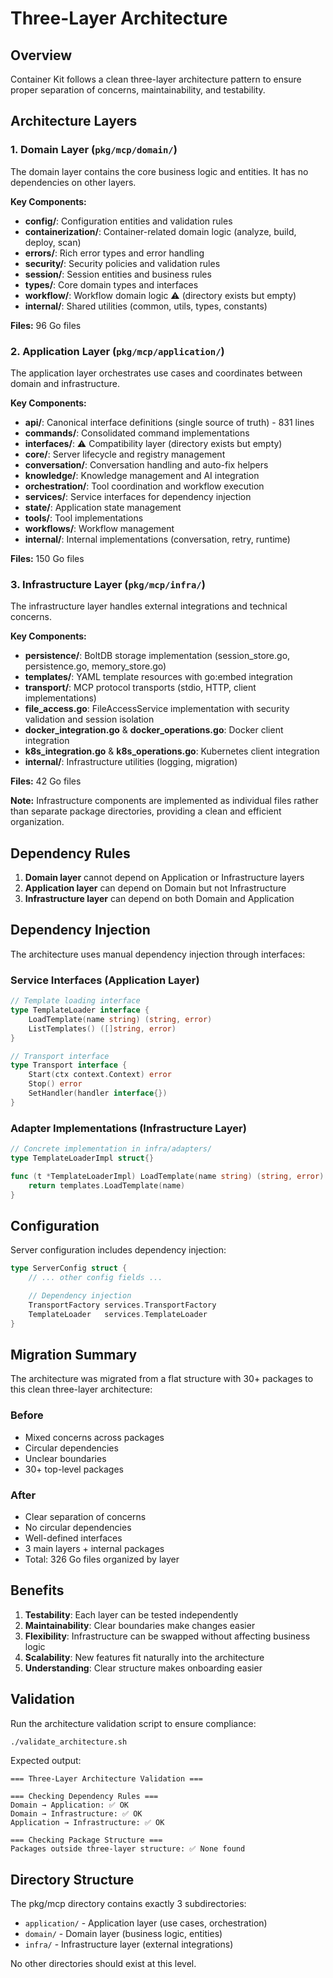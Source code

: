 # Three-Layer Architecture

## Overview

Container Kit follows a clean three-layer architecture pattern to ensure proper separation of concerns, maintainability, and testability.

## Architecture Layers

### 1. Domain Layer (`pkg/mcp/domain/`)
The domain layer contains the core business logic and entities. It has no dependencies on other layers.

**Key Components:**
- **config/**: Configuration entities and validation rules
- **containerization/**: Container-related domain logic (analyze, build, deploy, scan)
- **errors/**: Rich error types and error handling
- **security/**: Security policies and validation rules
- **session/**: Session entities and business rules
- **types/**: Core domain types and interfaces
- **workflow/**: Workflow domain logic ⚠️ (directory exists but empty)
- **internal/**: Shared utilities (common, utils, types, constants)

**Files:** 96 Go files

### 2. Application Layer (`pkg/mcp/application/`)
The application layer orchestrates use cases and coordinates between domain and infrastructure.

**Key Components:**
- **api/**: Canonical interface definitions (single source of truth) - 831 lines
- **commands/**: Consolidated command implementations
- **interfaces/**: ⚠️ Compatibility layer (directory exists but empty)
- **core/**: Server lifecycle and registry management
- **conversation/**: Conversation handling and auto-fix helpers
- **knowledge/**: Knowledge management and AI integration
- **orchestration/**: Tool coordination and workflow execution
- **services/**: Service interfaces for dependency injection
- **state/**: Application state management
- **tools/**: Tool implementations
- **workflows/**: Workflow management
- **internal/**: Internal implementations (conversation, retry, runtime)

**Files:** 150 Go files

### 3. Infrastructure Layer (`pkg/mcp/infra/`)
The infrastructure layer handles external integrations and technical concerns.

**Key Components:**
- **persistence/**: BoltDB storage implementation (session_store.go, persistence.go, memory_store.go)
- **templates/**: YAML template resources with go:embed integration
- **transport/**: MCP protocol transports (stdio, HTTP, client implementations)
- **file_access.go**: FileAccessService implementation with security validation and session isolation
- **docker_integration.go** & **docker_operations.go**: Docker client integration
- **k8s_integration.go** & **k8s_operations.go**: Kubernetes client integration
- **internal/**: Infrastructure utilities (logging, migration)

**Files:** 42 Go files

**Note:** Infrastructure components are implemented as individual files rather than separate package directories, providing a clean and efficient organization.

## Dependency Rules

1. **Domain layer** cannot depend on Application or Infrastructure layers
2. **Application layer** can depend on Domain but not Infrastructure
3. **Infrastructure layer** can depend on both Domain and Application

## Dependency Injection

The architecture uses manual dependency injection through interfaces:

### Service Interfaces (Application Layer)
```go
// Template loading interface
type TemplateLoader interface {
    LoadTemplate(name string) (string, error)
    ListTemplates() ([]string, error)
}

// Transport interface
type Transport interface {
    Start(ctx context.Context) error
    Stop() error
    SetHandler(handler interface{})
}
```

### Adapter Implementations (Infrastructure Layer)
```go
// Concrete implementation in infra/adapters/
type TemplateLoaderImpl struct{}

func (t *TemplateLoaderImpl) LoadTemplate(name string) (string, error) {
    return templates.LoadTemplate(name)
}
```

## Configuration

Server configuration includes dependency injection:

```go
type ServerConfig struct {
    // ... other config fields ...

    // Dependency injection
    TransportFactory services.TransportFactory
    TemplateLoader   services.TemplateLoader
}
```

## Migration Summary

The architecture was migrated from a flat structure with 30+ packages to this clean three-layer architecture:

### Before
- Mixed concerns across packages
- Circular dependencies
- Unclear boundaries
- 30+ top-level packages

### After
- Clear separation of concerns
- No circular dependencies
- Well-defined interfaces
- 3 main layers + internal packages
- Total: 326 Go files organized by layer

## Benefits

1. **Testability**: Each layer can be tested independently
2. **Maintainability**: Clear boundaries make changes easier
3. **Flexibility**: Infrastructure can be swapped without affecting business logic
4. **Scalability**: New features fit naturally into the architecture
5. **Understanding**: Clear structure makes onboarding easier

## Validation

Run the architecture validation script to ensure compliance:

```bash
./validate_architecture.sh
```

Expected output:
```
=== Three-Layer Architecture Validation ===

=== Checking Dependency Rules ===
Domain → Application: ✅ OK
Domain → Infrastructure: ✅ OK
Application → Infrastructure: ✅ OK

=== Checking Package Structure ===
Packages outside three-layer structure: ✅ None found
```

## Directory Structure

The pkg/mcp directory contains exactly 3 subdirectories:
- `application/` - Application layer (use cases, orchestration)
- `domain/` - Domain layer (business logic, entities)
- `infra/` - Infrastructure layer (external integrations)

No other directories should exist at this level.
